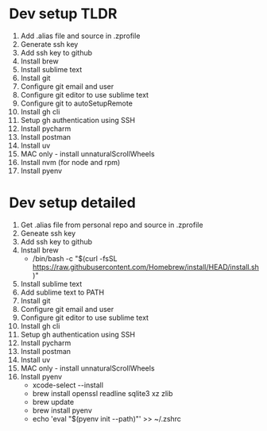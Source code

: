 # Dev setup TLDR

1. Add .alias file and source in .zprofile
2. Generate ssh key
3. Add ssh key to github
4. Install brew
5. Install sublime text
6. Install git
7. Configure git email and user
8. Configure git editor to use sublime text
9. Configure git to autoSetupRemote
10. Install gh cli
11. Setup gh authentication using SSH
12. Install pycharm
13. Install postman
14. Install uv
15. MAC only - install unnaturalScrollWheels
16. Install nvm (for node and rpm)
17. Install pyenv



# Dev setup detailed

1. Get .alias file from personal repo and source in .zprofile
2. Geneate ssh key
3. Add ssh key to github
4. Install brew 
   * /bin/bash -c "$(curl -fsSL https://raw.githubusercontent.com/Homebrew/install/HEAD/install.sh)"
5. Install sublime text
6. Add sublime text to PATH
7. Install git
8. Configure git email and user 
9. Configure git editor to use sublime text
10. Install gh cli
11. Setup gh authentication using SSH
12. Install pycharm
13. Install postman
14. Install uv
15. MAC only - install unnaturalScrollWheels
16. Install pyenv
    * xcode-select --install
    * brew install openssl readline sqlite3 xz zlib
    * brew update
    * brew install pyenv
    * echo 'eval "$(pyenv init --path)"' >> ~/.zshrc


